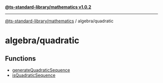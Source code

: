 [**@ts-standard-library/mathematics v1.0.2**](../../README.md)

***

[@ts-standard-library/mathematics](../../README.md) / algebra/quadratic

# algebra/quadratic

## Functions

- [generateQuadraticSequence](functions/generateQuadraticSequence.md)
- [isQuadraticSequence](functions/isQuadraticSequence.md)
